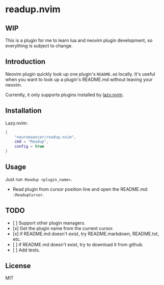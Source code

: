 # readup.nvim

## WIP

This is a plugin for me to learn lua and neovim plugin development, so everything is subject to change.

## Introduction

Neovim plugin quickly look up one plugin's `README.md` locally. It's useful when you want to look up a plugin's README.md without leaving your neovim.

Currently, it only supports plugins installed by [lazy.nvim](https://github.com/folke/lazy.nvim).

## Installation

Lazy.nvim:

```lua
{
    "neuromaancer/readup.nvim",
    cmd = "Readup",
    config = true
}
```

## Usage

Just run :`Readup <plugin_name>`.

- Read plugin from cursor position line and open the README.md: `:ReadupCursor`.

## TODO

- \[ \] Support other plugin managers.
- \[x\] Get the plugin name from the current cursor.
- \[x\] if README.md doesn't exist, try README.markdown, README.txt, etc.
- \[ \] if README.md doesn't exist, try to download it from github.
- \[ \] Add tests.

## License

MIT
